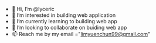 - 👋 Hi, I’m @lyceric
- 👀 I’m interested in building web application
- 🌱 I’m currently learning to building web app
- 💞️ I’m looking to collaborate on buiding web app
- 📫 Reach me by my email ="limyuenchun99@gmail.com"

<!---
lyceric/lyceric is a ✨ special ✨ repository because its `README.md` (this file) appears on your GitHub profile.
You can click the Preview link to take a look at your changes.
--->
